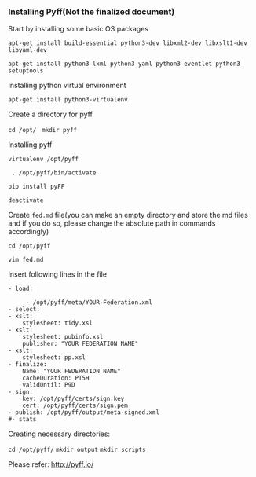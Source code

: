### Installing Pyff(Not the finalized document)

Start by installing some basic OS packages

`apt-get install build-essential python3-dev libxml2-dev libxslt1-dev libyaml-dev`

`apt-get install python3-lxml python3-yaml python3-eventlet python3-setuptools`

 Installing python virtual environment

 `apt-get install python3-virtualenv`

Create a directory for pyff

`cd /opt/ `
`mkdir pyff `

Installing pyff

 `virtualenv /opt/pyff`

` . /opt/pyff/bin/activate`

 `pip install pyFF`

 `deactivate`

Create `fed.md` file(you can make an empty directory and store the md files and if you do so, please change the absolute path in commands accordingly)

`cd /opt/pyff`

`vim fed.md`

Insert following lines in the file

```
- load:
    
     - /opt/pyff/meta/YOUR-Federation.xml
- select:
- xslt:
    stylesheet: tidy.xsl
- xslt:
    stylesheet: pubinfo.xsl
    publisher: "YOUR FEDERATION NAME"
- xslt:
    stylesheet: pp.xsl
- finalize:
    Name: "YOUR FEDERATION NAME"
    cacheDuration: PT5H
    validUntil: P9D 
- sign:
    key: /opt/pyff/certs/sign.key
    cert: /opt/pyff/certs/sign.pem
- publish: /opt/pyff/output/meta-signed.xml
#- stats
```

Creating necessary directories:

`cd /opt/pyff/`
`mkdir output`
`mkdir scripts`


 Please refer: http://pyff.io/
